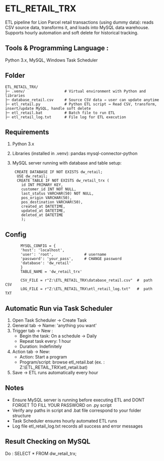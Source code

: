 # ETL_RETAIL_TRX
ETL pipeline for Lion Parcel retail transactions (using dummy data): reads CSV source data, transforms it, and loads into MySQL data warehouse. Supports hourly automation and soft delete for historical tracking.

## Tools & Programming Language :
Python 3.x, MySQL, Windows Task Scheduler
## Folder
    ETL_RETAIL_TRX/
    ├─ .venv/                  # Virtual environment with Python and libraries
    ├─ database_retail.csv     # Source CSV data → user can update anytime
    ├─ etl_retail.py           # Python ETL script → Read CSV, transform, insert/update MySQL, handle soft delete
    ├─ etl_retail.bat          # Batch file to run ETL
    ├─ etl_retail_log.txt      # File log for ETL execution


## Requirements
1. Python 3.x
2. Libraries (installed in .venv): pandas mysql-connector-python
3. MySQL server running with database and table setup:

        CREATE DATABASE IF NOT EXISTS dw_retail;
         USE dw_retail;
         CREATE TABLE IF NOT EXISTS dw_retail_trx (
           id INT PRIMARY KEY,
           customer_id INT NOT NULL,
           last_status VARCHAR(50) NOT NULL,
           pos_origin VARCHAR(50),
           pos_destination VARCHAR(50),
           created_at DATETIME,
           updated_at DATETIME,
           deleted_at DATETIME
           );
## Config 
           MYSQL_CONFIG = {
           'host': 'localhost',
           'user': 'root',              # username
           'password': 'your_pass',     # CHANGE password
           'database': 'dw_retail'
           }
           TABLE_NAME = 'dw_retail_trx'
           
           CSV_FILE = r"Z:\ETL_RETAIL_TRX\database_retail.csv"  #  path CSV
           LOG_FILE = r"Z:\ETL_RETAIL_TRX\etl_retail_log.txt"   #  path TXT

## Automatic Run via Task Scheduler
1. Open Task Scheduler → Create Task
2. General tab → Name: 'anything you want'
3. Trigger tab → New :
   - Begin the task: On a schedule → Daily
   - Repeat task every: 1 hour
   - Duration: Indefinitely
4. Action tab → New:
   - Action: Start a program
   - Program/script: browse etl_retail.bat (ex. : Z:\ETL_RETAIL_TRX\etl_retail.bat)
5. Save → ETL runs automatically every hour

## Notes
- Ensure MySQL server is running before executing ETL and DONT FORGET TO FILL YOUR PASSWORD on .py script
- Verify any paths in script and .bat file correspond to your folder structure
- Task Scheduler ensures hourly automated ETL runs
- Log file etl_retail_log.txt records all success and error messages

## Result Checking on MySQL
Do :
SELECT * FROM dw_retail_trx;
    
